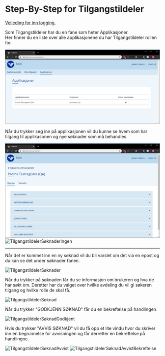 # Step-By-Step for Tilgangstildeler

[Veileding for inn logging.](LoggInn.md)

Som Tilgangstildeler har du en fane som heter Applikasjoner.  
Her finner du en liste over alle applikasjonene du har Tilgangstildeler rollen for.

![TilgangstildelerApplikasjoner](img/TilgangstildelerApplikasjoner.PNG)

Når du trykker seg inn på applikasjonen vil du kunne se hvem som har tilgang til applikasonen og nye søknader som må behandles.

![TilgangstildelerTilganger](img/TilgangstildelerTilganger.PNG)
![TilgangstildelerSøknaderIngen](img/TilgangstildelerSøknaderIngen.PNG)

---

Når det er kommet inn en ny søknad vil du bli varslet om det via en epost og du kan se det under søknader fanen.

![TilgangstildelerSøknader](img/TilgangstildelerSøknader.PNG)

Når du trykker på søknaden får du se informasjon om brukeren og hva de har søkt om.
Deretter har du valget over hvilke avdeling du vil gi søkeren tilgang og hvilke rolle de skal få.

![TilgangstildelerSøknad](img/TilgangstildelerSøknad.PNG)

Når du trykker "GODKJENN SØKNAD" får du en bekreftelse på handlingen.

![TilgangstildelerSøknadGodkjent](img/TilgangstildelerSøknadGodkjent.PNG)

Hvis du trykker "AVVIS SØKNAD" vil du få opp et lite vindu hvor du skriver inn en begrunnelse for avvisningen og får derretter en bekreftelse på handlingne.

![TilgangstildelerSøknadAvvist](img/TilgangstildelerSøknadAvvist.PNG)
![TilgangstildelerSøknadAvvistBekreftelse](img/TilgangstildelerSøknadAvvistBekreftelse.PNG)


